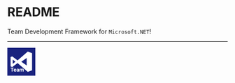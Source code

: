# README

Team Development Framework for `Microsoft.NET`!

----



![TeamFramework for .NET](./assets/tfx.png)
